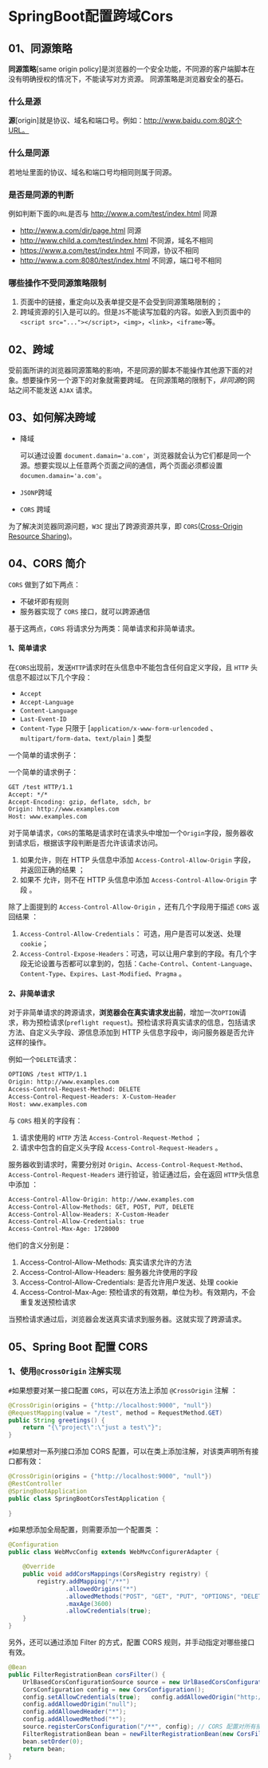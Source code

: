 

# SpringBoot配置跨域Cors

## 01、同源策略

**同源策略**[same origin policy]是浏览器的一个安全功能，不同源的客户端脚本在没有明确授权的情况下，不能读写对方资源。 同源策略是浏览器安全的基石。

### 什么是源

**源**[origin]就是协议、域名和端口号。例如：http://www.baidu.com:80这个URL。

### 什么是同源

若地址里面的协议、域名和端口号均相同则属于同源。

### 是否是同源的判断

例如判断下面的`URL`是否与 http://www.a.com/test/index.html 同源

- http://www.a.com/dir/page.html 同源
- http://www.child.a.com/test/index.html 不同源，域名不相同
- https://www.a.com/test/index.html 不同源，协议不相同
- http://www.a.com:8080/test/index.html 不同源，端口号不相同

### 哪些操作不受同源策略限制

1. 页面中的链接，重定向以及表单提交是不会受到同源策略限制的；
2. 跨域资源的引入是可以的。但是`JS`不能读写加载的内容。如嵌入到页面中的`<script src="..."></script>`，`<img>`，`<link>`，`<iframe>`等。

## 02、跨域

受前面所讲的浏览器同源策略的影响，不是同源的脚本不能操作其他源下面的对象。想要操作另一个源下的对象就需要跨域。 在同源策略的限制下，*非同源*的网站之间不能发送 `AJAX` 请求。

## 03、如何解决跨域

- 降域

  可以通过设置 `document.damain='a.com'`，浏览器就会认为它们都是同一个源。想要实现以上任意两个页面之间的通信，两个页面必须都设置`documen.damain='a.com'`。

- `JSONP`跨域

- `CORS` 跨域

为了解决浏览器同源问题，`W3C` 提出了跨源资源共享，即 `CORS`([Cross-Origin Resource Sharing](https://www.w3.org/TR/cors/))。



## 04、CORS 简介

`CORS` 做到了如下两点：

- 不破坏即有规则
- 服务器实现了 `CORS` 接口，就可以跨源通信

基于这两点，`CORS` 将请求分为两类：简单请求和非简单请求。

#### 1、简单请求

在`CORS`出现前，发送`HTTP`请求时在头信息中不能包含任何自定义字段，且 `HTTP` 头信息不超过以下几个字段：

- `Accept`
- `Accept-Language`
- `Content-Language`
- `Last-Event-ID`
- `Content-Type` 只限于 [`application/x-www-form-urlencoded` 、`multipart/form-data`、`text/plain` ] 类型

一个简单的请求例子：

一个简单的请求例子：

```xml
GET /test HTTP/1.1
Accept: */*
Accept-Encoding: gzip, deflate, sdch, br
Origin: http://www.examples.com
Host: www.examples.com
```

对于简单请求，`CORS`的策略是请求时在请求头中增加一个`Origin`字段，服务器收到请求后，根据该字段判断是否允许该请求访问。

1. 如果允许，则在 HTTP 头信息中添加 `Access-Control-Allow-Origin` 字段，并返回正确的结果 ；
2. 如果不 允许，则不在 HTTP 头信息中添加 `Access-Control-Allow-Origin` 字段 。

除了上面提到的 `Access-Control-Allow-Origin` ，还有几个字段用于描述 `CORS` 返回结果 ：

1. `Access-Control-Allow-Credentials`： 可选，用户是否可以发送、处理 `cookie`；
2. `Access-Control-Expose-Headers`：可选，可以让用户拿到的字段。有几个字段无论设置与否都可以拿到的，包括：`Cache-Control`、`Content-Language`、`Content-Type`、`Expires`、`Last-Modified`、`Pragma` 。

#### 2、非简单请求

对于非简单请求的跨源请求，**浏览器会在真实请求发出前**，增加一次`OPTION`请求，称为预检请求(`preflight request`)。预检请求将真实请求的信息，包括请求方法、自定义头字段、源信息添加到 HTTP 头信息字段中，询问服务器是否允许这样的操作。

例如一个`DELETE`请求：

```xml
OPTIONS /test HTTP/1.1
Origin: http://www.examples.com
Access-Control-Request-Method: DELETE
Access-Control-Request-Headers: X-Custom-Header
Host: www.examples.com
```

与 `CORS` 相关的字段有：

1. 请求使用的 `HTTP` 方法 `Access-Control-Request-Method` ；
2. 请求中包含的自定义头字段 `Access-Control-Request-Headers` 。

服务器收到请求时，需要分别对 `Origin`、`Access-Control-Request-Method`、`Access-Control-Request-Headers` 进行验证，验证通过后，会在返回 `HTTP`头信息中添加 ：

```XML
Access-Control-Allow-Origin: http://www.examples.com
Access-Control-Allow-Methods: GET, POST, PUT, DELETE
Access-Control-Allow-Headers: X-Custom-Header
Access-Control-Allow-Credentials: true
Access-Control-Max-Age: 1728000
```

他们的含义分别是：

1. Access-Control-Allow-Methods: 真实请求允许的方法
2. Access-Control-Allow-Headers: 服务器允许使用的字段
3. Access-Control-Allow-Credentials: 是否允许用户发送、处理 cookie
4. Access-Control-Max-Age: 预检请求的有效期，单位为秒。有效期内，不会重复发送预检请求

当预检请求通过后，浏览器会发送真实请求到服务器。这就实现了跨源请求。

## 05、Spring Boot 配置 CORS

### 1、使用`@CrossOrigin` 注解实现

`#`如果想要对某一接口配置 `CORS`，可以在方法上添加 `@CrossOrigin` 注解 ：

```JAVA
@CrossOrigin(origins = {"http://localhost:9000", "null"})
@RequestMapping(value = "/test", method = RequestMethod.GET)
public String greetings() {
    return "{\"project\":\"just a test\"}";
}
```

`#`如果想对一系列接口添加 CORS 配置，可以在类上添加注解，对该类声明所有接口都有效：

```JAVA
@CrossOrigin(origins = {"http://localhost:9000", "null"})
@RestController
@SpringBootApplication
public class SpringBootCorsTestApplication {
    
}
```

`#`如果想添加全局配置，则需要添加一个配置类 ：

```java
@Configuration
public class WebMvcConfig extends WebMvcConfigurerAdapter {

    @Override
    public void addCorsMappings(CorsRegistry registry) {
        registry.addMapping("/**")
                .allowedOrigins("*")
                .allowedMethods("POST", "GET", "PUT", "OPTIONS", "DELETE")
                .maxAge(3600)
                .allowCredentials(true);
    }
}
```



另外，还可以通过添加 Filter 的方式，配置 CORS 规则，并手动指定对哪些接口有效。

```java
@Bean
public FilterRegistrationBean corsFilter() {
    UrlBasedCorsConfigurationSource source = new UrlBasedCorsConfigurationSource();
    CorsConfiguration config = new CorsConfiguration();
    config.setAllowCredentials(true);	config.addAllowedOrigin("http://localhost:9000");
    config.addAllowedOrigin("null");
    config.addAllowedHeader("*");
    config.addAllowedMethod("*");
    source.registerCorsConfiguration("/**", config); // CORS 配置对所有接口都有效
    FilterRegistrationBean bean = newFilterRegistrationBean(new CorsFilter(source));
    bean.setOrder(0);
    return bean;
}

```

